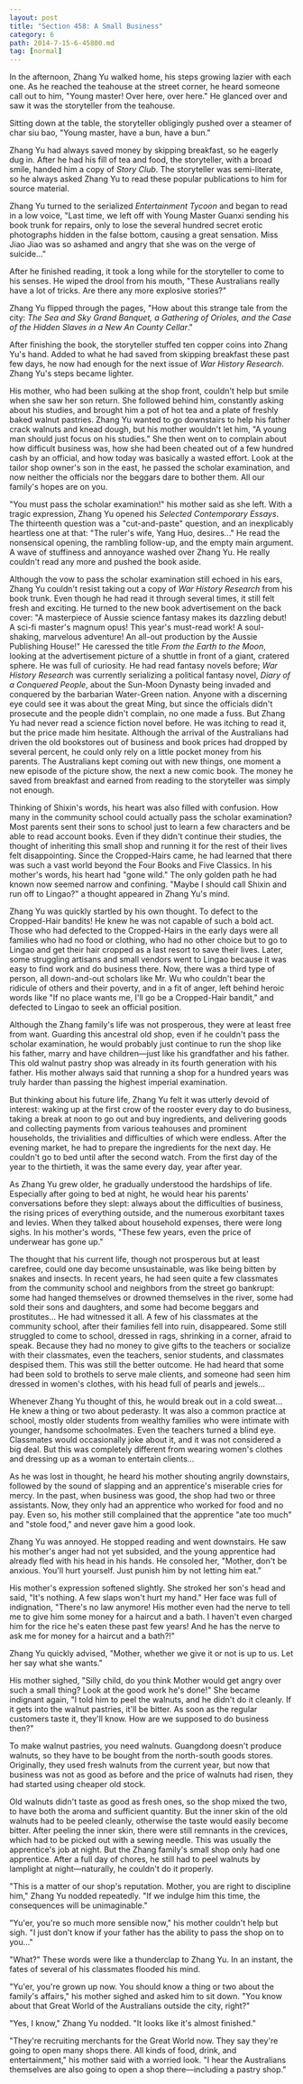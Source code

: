 ```yaml
---
layout: post
title: "Section 458: A Small Business"
category: 6
path: 2014-7-15-6-45800.md
tag: [normal]
---
```


In the afternoon, Zhang Yu walked home, his steps growing lazier with each one. As he reached the teahouse at the street corner, he heard someone call out to him, "Young master! Over here, over here." He glanced over and saw it was the storyteller from the teahouse.

Sitting down at the table, the storyteller obligingly pushed over a steamer of char siu bao, "Young master, have a bun, have a bun."

Zhang Yu had always saved money by skipping breakfast, so he eagerly dug in. After he had his fill of tea and food, the storyteller, with a broad smile, handed him a copy of *Story Club*. The storyteller was semi-literate, so he always asked Zhang Yu to read these popular publications to him for source material.

Zhang Yu turned to the serialized *Entertainment Tycoon* and began to read in a low voice, "Last time, we left off with Young Master Guanxi sending his book trunk for repairs, only to lose the several hundred secret erotic photographs hidden in the false bottom, causing a great sensation. Miss Jiao Jiao was so ashamed and angry that she was on the verge of suicide..."

After he finished reading, it took a long while for the storyteller to come to his senses. He wiped the drool from his mouth, "These Australians really have a lot of tricks. Are there any more explosive stories?"

Zhang Yu flipped through the pages, "How about this strange tale from the city: *The Sea and Sky Grand Banquet, a Gathering of Orioles, and the Case of the Hidden Slaves in a New An County Cellar*."

After finishing the book, the storyteller stuffed ten copper coins into Zhang Yu's hand. Added to what he had saved from skipping breakfast these past few days, he now had enough for the next issue of *War History Research*. Zhang Yu's steps became lighter.

His mother, who had been sulking at the shop front, couldn't help but smile when she saw her son return. She followed behind him, constantly asking about his studies, and brought him a pot of hot tea and a plate of freshly baked walnut pastries. Zhang Yu wanted to go downstairs to help his father crack walnuts and knead dough, but his mother wouldn't let him, "A young man should just focus on his studies." She then went on to complain about how difficult business was, how she had been cheated out of a few hundred cash by an official, and how today was basically a wasted effort. Look at the tailor shop owner's son in the east, he passed the scholar examination, and now neither the officials nor the beggars dare to bother them. All our family's hopes are on you.

"You must pass the scholar examination!" his mother said as she left. With a tragic expression, Zhang Yu opened his *Selected Contemporary Essays*. The thirteenth question was a "cut-and-paste" question, and an inexplicably heartless one at that: "The ruler's wife, Yang Huo, desires..." He read the nonsensical opening, the rambling follow-up, and the empty main argument. A wave of stuffiness and annoyance washed over Zhang Yu. He really couldn't read any more and pushed the book aside.

Although the vow to pass the scholar examination still echoed in his ears, Zhang Yu couldn't resist taking out a copy of *War History Research* from his book trunk. Even though he had read it through several times, it still felt fresh and exciting. He turned to the new book advertisement on the back cover: "A masterpiece of Aussie science fantasy makes its dazzling debut! A sci-fi master's magnum opus! This year's must-read work! A soul-shaking, marvelous adventure! An all-out production by the Aussie Publishing House!" He caressed the title *From the Earth to the Moon*, looking at the advertisement picture of a shuttle in front of a giant, cratered sphere. He was full of curiosity. He had read fantasy novels before; *War History Research* was currently serializing a political fantasy novel, *Diary of a Conquered People*, about the Sun-Moon Dynasty being invaded and conquered by the barbarian Water-Green nation. Anyone with a discerning eye could see it was about the great Ming, but since the officials didn't prosecute and the people didn't complain, no one made a fuss. But Zhang Yu had never read a science fiction novel before. He was itching to read it, but the price made him hesitate. Although the arrival of the Australians had driven the old bookstores out of business and book prices had dropped by several percent, he could only rely on a little pocket money from his parents. The Australians kept coming out with new things, one moment a new episode of the picture show, the next a new comic book. The money he saved from breakfast and earned from reading to the storyteller was simply not enough.

Thinking of Shixin's words, his heart was also filled with confusion. How many in the community school could actually pass the scholar examination? Most parents sent their sons to school just to learn a few characters and be able to read account books. Even if they didn't continue their studies, the thought of inheriting this small shop and running it for the rest of their lives felt disappointing. Since the Cropped-Hairs came, he had learned that there was such a vast world beyond the Four Books and Five Classics. In his mother's words, his heart had "gone wild." The only golden path he had known now seemed narrow and confining. "Maybe I should call Shixin and run off to Lingao?" a thought appeared in Zhang Yu's mind.

Zhang Yu was quickly startled by his own thought. To defect to the Cropped-Hair bandits! He knew he was not capable of such a bold act. Those who had defected to the Cropped-Hairs in the early days were all families who had no food or clothing, who had no other choice but to go to Lingao and get their hair cropped as a last resort to save their lives. Later, some struggling artisans and small vendors went to Lingao because it was easy to find work and do business there. Now, there was a third type of person, all down-and-out scholars like Mr. Wu who couldn't bear the ridicule of others and their poverty, and in a fit of anger, left behind heroic words like "If no place wants me, I'll go be a Cropped-Hair bandit," and defected to Lingao to seek an official position.

Although the Zhang family's life was not prosperous, they were at least free from want. Guarding this ancestral old shop, even if he couldn't pass the scholar examination, he would probably just continue to run the shop like his father, marry and have children—just like his grandfather and his father. This old walnut pastry shop was already in its fourth generation with his father. His mother always said that running a shop for a hundred years was truly harder than passing the highest imperial examination.

But thinking about his future life, Zhang Yu felt it was utterly devoid of interest: waking up at the first crow of the rooster every day to do business, taking a break at noon to go out and buy ingredients, and delivering goods and collecting payments from various teahouses and prominent households, the trivialities and difficulties of which were endless. After the evening market, he had to prepare the ingredients for the next day. He couldn't go to bed until after the second watch. From the first day of the year to the thirtieth, it was the same every day, year after year.

As Zhang Yu grew older, he gradually understood the hardships of life. Especially after going to bed at night, he would hear his parents' conversations before they slept: always about the difficulties of business, the rising prices of everything outside, and the numerous exorbitant taxes and levies. When they talked about household expenses, there were long sighs. In his mother's words, "These few years, even the price of underwear has gone up."

The thought that his current life, though not prosperous but at least carefree, could one day become unsustainable, was like being bitten by snakes and insects. In recent years, he had seen quite a few classmates from the community school and neighbors from the street go bankrupt: some had hanged themselves or drowned themselves in the river, some had sold their sons and daughters, and some had become beggars and prostitutes... He had witnessed it all. A few of his classmates at the community school, after their families fell into ruin, disappeared. Some still struggled to come to school, dressed in rags, shrinking in a corner, afraid to speak. Because they had no money to give gifts to the teachers or socialize with their classmates, even the teachers, senior students, and classmates despised them. This was still the better outcome. He had heard that some had been sold to brothels to serve male clients, and someone had seen him dressed in women's clothes, with his head full of pearls and jewels...

Whenever Zhang Yu thought of this, he would break out in a cold sweat... He knew a thing or two about pederasty. It was also a common practice at school, mostly older students from wealthy families who were intimate with younger, handsome schoolmates. Even the teachers turned a blind eye. Classmates would occasionally joke about it, and it was not considered a big deal. But this was completely different from wearing women's clothes and dressing up as a woman to entertain clients...

As he was lost in thought, he heard his mother shouting angrily downstairs, followed by the sound of slapping and an apprentice's miserable cries for mercy. In the past, when business was good, the shop had two or three assistants. Now, they only had an apprentice who worked for food and no pay. Even so, his mother still complained that the apprentice "ate too much" and "stole food," and never gave him a good look.

Zhang Yu was annoyed. He stopped reading and went downstairs. He saw his mother's anger had not yet subsided, and the young apprentice had already fled with his head in his hands. He consoled her, "Mother, don't be anxious. You'll hurt yourself. Just punish him by not letting him eat."

His mother's expression softened slightly. She stroked her son's head and said, "It's nothing. A few slaps won't hurt my hand." Her face was full of indignation, "There's no law anymore! His mother even had the nerve to tell me to give him some money for a haircut and a bath. I haven't even charged him for the rice he's eaten these past few years! And he has the nerve to ask me for money for a haircut and a bath?!"

Zhang Yu quickly advised, "Mother, whether we give it or not is up to us. Let her say what she wants."

His mother sighed, "Silly child, do you think Mother would get angry over such a small thing? Look at the good work he's done!" She became indignant again, "I told him to peel the walnuts, and he didn't do it cleanly. If it gets into the walnut pastries, it'll be bitter. As soon as the regular customers taste it, they'll know. How are we supposed to do business then?"

To make walnut pastries, you need walnuts. Guangdong doesn't produce walnuts, so they have to be bought from the north-south goods stores. Originally, they used fresh walnuts from the current year, but now that business was not as good as before and the price of walnuts had risen, they had started using cheaper old stock.

Old walnuts didn't taste as good as fresh ones, so the shop mixed the two, to have both the aroma and sufficient quantity. But the inner skin of the old walnuts had to be peeled cleanly, otherwise the taste would easily become bitter. After peeling the inner skin, there were still remnants in the crevices, which had to be picked out with a sewing needle. This was usually the apprentice's job at night. But the Zhang family's small shop only had one apprentice. After a full day of chores, he still had to peel walnuts by lamplight at night—naturally, he couldn't do it properly.

"This is a matter of our shop's reputation. Mother, you are right to discipline him," Zhang Yu nodded repeatedly. "If we indulge him this time, the consequences will be unimaginable."

"Yu'er, you're so much more sensible now," his mother couldn't help but sigh. "I just don't know if your father has the ability to pass the shop on to you..."

"What?" These words were like a thunderclap to Zhang Yu. In an instant, the fates of several of his classmates flooded his mind.

"Yu'er, you're grown up now. You should know a thing or two about the family's affairs," his mother sighed and asked him to sit down. "You know about that Great World of the Australians outside the city, right?"

"Yes, I know," Zhang Yu nodded. "It looks like it's almost finished."

"They're recruiting merchants for the Great World now. They say they're going to open many shops there. All kinds of food, drink, and entertainment," his mother said with a worried look. "I hear the Australians themselves are also going to open a shop there—including a pastry shop."